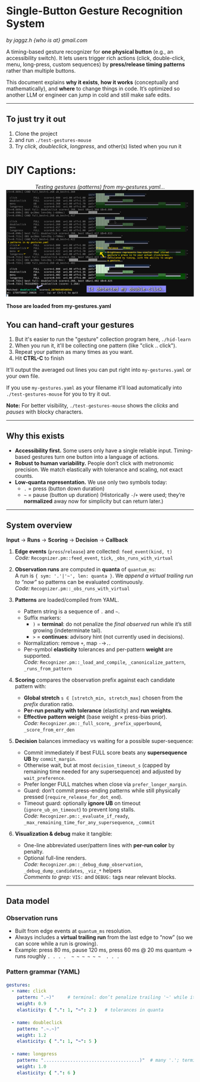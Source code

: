 # Single-Button Gesture Recognition System

*by jaggz.h {who is at} gmail.com*

A timing-based gesture recognizer for **one physical button** (e.g., an accessibility switch). It lets users trigger rich actions (click, double-click, menu, long-press, custom sequences) by **press/release timing patterns** rather than multiple buttons.

This document explains **why it exists**, **how it works** (conceptually and mathematically), and **where** to change things in code. It’s optimized so another LLM or engineer can jump in cold and still make safe edits.

---

## To just try it out
1. Clone the project
1. and run `./test-gestures-mouse`
1. Try *click*, *doubleclick*, *longpress*, and other(s) listed when you run it

# DIY Captions:
<div align="center">
  <em>Testing gestures (patterns) from my-gestures.yaml...</em><br>
  <img src="ss/ss-test.png" alt="Snapshot of test-gestures-mouse script."><br>
</div>

**Those are loaded from my-gestures.yaml**

## You can hand-craft your gestures

1. But it's easier to run the "gesture" collection program here, `./hid-learn`
1. When you run it, it'll be collecting one pattern (like "click .. click").
1. Repeat your pattern as many times as you want.
1. Hit **CTRL-C** to finish

It'll output the averaged out lines you can put right into `my-gestures.yaml` or your own file.

If you use `my-gestures.yaml` as your filename it'll load automatically into `./test-gestures-mouse`
for you to try it out.

**Note:** For better visibility, `./test-gestures-mouse` shows the *clicks* and *pauses* with
blocky characters.

---

## Why this exists

- **Accessibility first.** Some users only have a single reliable input. Timing-based gestures turn one button into a language of actions.
- **Robust to human variability.** People don’t click with metronomic precision. We match elastically with tolerance and scaling, not exact counts.
- **Low-quanta representation.** We use only two symbols today:
  - `.` = press (button down duration)
  - `~` = pause (button up duration)
  (Historically `-`/`+` were used; they’re **normalized** away now for simplicity but can return later.)

---

## System overview

**Input** → **Runs** → **Scoring** → **Decision** → **Callback**

1. **Edge events** (`press`/`release`) are collected: `feed_event(kind, t)`  
   *Code:* `Recognizer.pm::feed_event`, `tick`, `_obs_runs_with_virtual`

2. **Observation runs** are computed in **quanta** of `quantum_ms`:  
   A run is `{ sym: '.'|'~', len: quanta }`. We *append a virtual trailing run to “now”* so patterns can be evaluated continuously.  
   *Code:* `Recognizer.pm::_obs_runs_with_virtual`

3. **Patterns** are loaded/compiled from YAML.  
   - Pattern string is a sequence of `.` and `~`.  
   - Suffix markers:
     - `)` = **terminal**: do not penalize the *final observed* run while it’s still growing (indeterminate tail).
     - `>` = **continues**: advisory hint (not currently used in decisions).
   - Normalization: remove `+`, map `-`→`.`.  
   - Per-symbol **elasticity** tolerances and per-pattern **weight** are supported.  
   *Code:* `Recognizer.pm::_load_and_compile`, `_canonicalize_pattern`, `_runs_from_pattern`

4. **Scoring** compares the observation prefix against each candidate pattern with:
   - **Global stretch** `s ∈ [stretch_min, stretch_max]` chosen from the *prefix* duration ratio.
   - **Per-run penalty with tolerance** (elasticity) and **run weights**.
   - **Effective pattern weight** (base weight × press-bias prior).  
   *Code:* `Recognizer.pm::_full_score`, `_prefix_upperbound`, `_score_from_err_den`

5. **Decision** balances immediacy vs waiting for a possible super-sequence:
   - Commit immediately if best FULL score beats any **supersequence UB** by `commit_margin`.
   - Otherwise wait, but at most `decision_timeout_s` (capped by remaining time needed for any supersequence) and adjusted by `wait_preference`.
   - Prefer longer FULL matches when close via `prefer_longer_margin`.
   - Guard: don’t commit press-ending patterns while still physically pressed (`require_release_for_dot_end`).  
   - Timeout guard: optionally **ignore UB** on timeout (`ignore_ub_on_timeout`) to prevent long stalls.  
   *Code:* `Recognizer.pm::_evaluate_if_ready`, `_max_remaining_time_for_any_supersequence`, `_commit`

6. **Visualization & debug** make it tangible:
   - One-line abbreviated user/pattern lines with **per-run color** by penalty.
   - Optional full-line renders.  
   *Code:* `Recognizer.pm::_debug_dump_observation`, `_debug_dump_candidates`, `_viz_*` helpers  
   *Comments to grep:* `VIS:` and `DEBUG:` tags near relevant blocks.

---

## Data model

### Observation runs
- Built from edge events at `quantum_ms` resolution.
- Always includes a **virtual trailing run** from the last edge to “now” (so we can score while a run is growing).
- Example: press 80 ms, pause 120 ms, press 60 ms @ 20 ms quantum → runs roughly `. . . .  ~ ~ ~ ~ ~ ~  . . .`

### Pattern grammar (YAML)
```yaml
gestures:
  - name: click
    pattern: ".~)"     # terminal: don’t penalize trailing '~' while it’s still growing
    weight: 0.9
    elasticity: { ".": 1, "~": 2 }   # tolerances in quanta

  - name: doubleclick
    pattern: ".~.~)"
    weight: 1.2
    elasticity: { ".": 1, "~": 5 }

  - name: longpress
    pattern: "....................................)"  # many '.'; terminal
    weight: 1.0
    elasticity: { ".": 6 }
